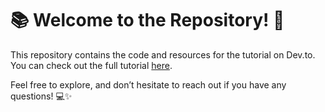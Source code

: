 # 📚 Welcome to the Repository! 🎉

This repository contains the code and resources for the tutorial on Dev.to. You can check out the full tutorial [here](https://dev.to/jkosla/a-complete-guide-to-setting-up-nexus-2-ways-how-to-connect-nexus-to-jenkins-34c9).

Feel free to explore, and don’t hesitate to reach out if you have any questions! 💻✨
